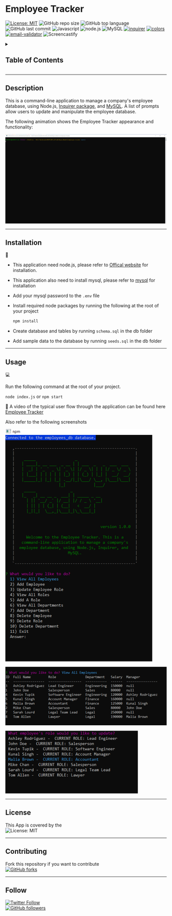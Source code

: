 # Employee Tracker

[![License: MIT](https://img.shields.io/badge/License-MIT-yellow.svg)](https://opensource.org/licenses/MIT)
![GitHub repo size](https://img.shields.io/github/repo-size/MM-SalvoDragotta/employee-tracker)
![GitHub top language](https://img.shields.io/github/languages/top/MM-SalvoDragotta/employee-tracker)
![GitHub last commit](https://img.shields.io/github/last-commit/MM-SalvoDragotta/employee-tracker)
![Javascript](https://img.shields.io/badge/Javascript-yellow)
![node.js](https://img.shields.io/badge/-node.js-green)
![MySQL](https://img.shields.io/badge/-MySQL-red)
[![inquirer](https://img.shields.io/badge/-inquirer-red)](https://www.npmjs.com/package/inquirer)
[![colors](https://img.shields.io/badge/-colors-blueviolet)](https://www.npmjs.com/package/colors)
[![email-validator](https://img.shields.io/badge/-console.table-blue)](https://www.npmjs.com/package/console.table)
![Screencastify](https://img.shields.io/badge/-screencastify-lightgrey)


<details>
<summary><h2>Table of Contents</h2></summary>

- [Description](#description)
- [Installation](#installation)
- [Usage](#usage)
- [License](#license)
- [Contributing](#contributing)
- [Follow](#follow)
</details>

----

## Description

This is a command-line application to manage a company's employee database, using Node.js, [Inquirer package](https://www.npmjs.com/package/inquirer), and [MySQL](https://dev.mysql.com/downloads/mysql/). A list of prompts allow users to update and manipulate the employee database.

The following animation shows the Employee Tracker appearance and functionality:

![Employee Tracker](./assets/images/EmployeeTracker.gif)

----

## Installation

💾    

- This application need node.js, please refer to [Offical website](https://nodejs.org/en/download/) for installation.
- This application also need to install mysql, please refer to [mysql](https://coding-boot-camp.github.io/full-stack/mysql/mysql-installation-guide/) for installation
- Add your mysql password to the  ```.env``` file
- Install required node packages by running the following at the root of your project

    ```bash
    npm install
    ```
    
- Create database and tables by running  ```schema.sql``` in the db folder
- Add sample data to the database by running  ```seeds.sql``` in the db folder

----

## Usage

💻   
  
Run the following command at the root of your project.

`node index.js` or `npm start`

🎥  A video of the typical user flow through the application can be found here [Employee Tracker](https://drive.google.com/file/d/1ganLHjwyPD1hb41hlS-3ATArDjgSH7so/view?usp=sharing) 

Also refer to the following screenshots

![Employee Tracker Start](./assets/images/EmployeeTrackerStart.png)  

![Employee Tracker Employees](./assets/images/EmployeeTrackerEmployees.png)

![Employee Tracker Update Role](./assets/images/EmployeeTrackerUpdateRole.png)

----

## License

This App is covered by the \
![License: MIT](https://img.shields.io/badge/License-MIT-yellow.svg)

----

## Contributing

Fork this repository if you want to contribute\
[![GitHub forks](https://img.shields.io/github/forks/MM-SalvoDragotta/team-profile-generator?style=social)](https://github.com/MM-SalvoDragotta/employee-tracker/fork)

----

## Follow
[![Twitter Follow](https://img.shields.io/twitter/follow/Dynamo_Sydney?style=social)](https://twitter.com/Dynamo_Sydney)\
[![GitHub followers](https://img.shields.io/github/followers/MM-SalvoDragotta?style=social)](https://github.com/MM-SalvoDragotta/)
